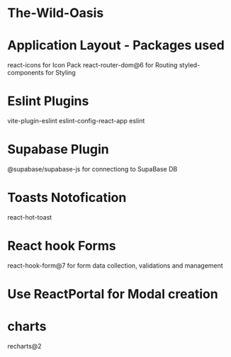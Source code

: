 # The-Wild-Oasis

# Application Layout - Packages used

react-icons for Icon Pack
react-router-dom@6 for Routing
styled-components for Styling

# Eslint Plugins

vite-plugin-eslint
eslint-config-react-app
eslint

# Supabase Plugin

@supabase/supabase-js for connectiong to SupaBase DB

# Toasts Notofication

react-hot-toast

# React hook Forms

react-hook-form@7 for form data collection, validations and management

# Use ReactPortal for Modal creation

# charts

recharts@2
